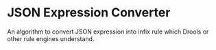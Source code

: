 # JSON Expression Converter
An algorithm to convert JSON expression into infix rule which Drools or other rule engines understand.
